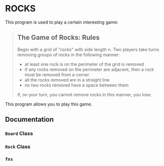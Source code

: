 
# ROCKS

This program is used to play a certain interesting game:

> ## The Game of Rocks: Rules
> 
> Begin with a grid of "rocks" with side length n.
> Two players take turns removing groups of rocks in the following manner:
> 
> * at least one rock is on the perimeter of the grid is removed
> * if any rocks removed on the perimeter are adjacent, then a rock must be removed from a corner
> * all the rocks removed are in a straight line
> * no two rocks removed have a space between them
> 
> If, on your turn, you cannot remove rocks in this manner, you lose.

This program allows you to play this game.

## Documentation

### `Board` Class

### `Rock` Class

### `fns`

